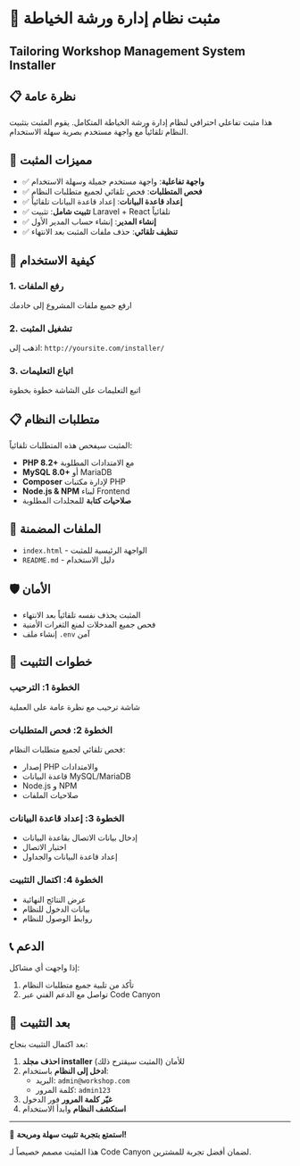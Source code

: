 # 🚀 مثبت نظام إدارة ورشة الخياطة
## Tailoring Workshop Management System Installer

## 📋 نظرة عامة

هذا مثبت تفاعلي احترافي لنظام إدارة ورشة الخياطة المتكامل. يقوم المثبت بتثبيت النظام تلقائياً مع واجهة مستخدم بصرية سهلة الاستخدام.

## 🌟 مميزات المثبت

- ✅ **واجهة تفاعلية**: واجهة مستخدم جميلة وسهلة الاستخدام
- ✅ **فحص المتطلبات**: فحص تلقائي لجميع متطلبات النظام
- ✅ **إعداد قاعدة البيانات**: إعداد قاعدة البيانات تلقائياً
- ✅ **تثبيت شامل**: تثبيت Laravel + React تلقائياً
- ✅ **إنشاء المدير**: إنشاء حساب المدير الأول
- ✅ **تنظيف تلقائي**: حذف ملفات المثبت بعد الانتهاء

## 🚀 كيفية الاستخدام

### 1. رفع الملفات
ارفع جميع ملفات المشروع إلى خادمك

### 2. تشغيل المثبت
اذهب إلى: `http://yoursite.com/installer/`

### 3. اتباع التعليمات
اتبع التعليمات على الشاشة خطوة بخطوة

## 📋 متطلبات النظام

المثبت سيفحص هذه المتطلبات تلقائياً:

- **PHP 8.2+** مع الامتدادات المطلوبة
- **MySQL 8.0+** أو MariaDB
- **Composer** لإدارة مكتبات PHP
- **Node.js & NPM** لبناء Frontend
- **صلاحيات كتابة** للمجلدات المطلوبة

## 🔧 الملفات المضمنة

- `index.html` - الواجهة الرئيسية للمثبت
- `README.md` - دليل الاستخدام

## 🛡️ الأمان

- المثبت يحذف نفسه تلقائياً بعد الانتهاء
- فحص جميع المدخلات لمنع الثغرات الأمنية
- إنشاء ملف `.env` آمن

## 🎯 خطوات التثبيت

### الخطوة 1: الترحيب
شاشة ترحيب مع نظرة عامة على العملية

### الخطوة 2: فحص المتطلبات
فحص تلقائي لجميع متطلبات النظام:
- إصدار PHP والامتدادات
- قاعدة البيانات MySQL/MariaDB
- Node.js و NPM
- صلاحيات الملفات

### الخطوة 3: إعداد قاعدة البيانات
- إدخال بيانات الاتصال بقاعدة البيانات
- اختبار الاتصال
- إعداد قاعدة البيانات والجداول

### الخطوة 4: اكتمال التثبيت
- عرض النتائج النهائية
- بيانات الدخول للنظام
- روابط الوصول للنظام

## 📞 الدعم

إذا واجهت أي مشاكل:

1. تأكد من تلبية جميع متطلبات النظام
2. تواصل مع الدعم الفني عبر Code Canyon

## 🎉 بعد التثبيت

بعد اكتمال التثبيت بنجاح:

1. **احذف مجلد installer** للأمان (المثبت سيقترح ذلك)
2. **ادخل إلى النظام** باستخدام:
   - البريد: `admin@workshop.com`
   - كلمة المرور: `admin123`
3. **غيّر كلمة المرور** فور الدخول
4. **استكشف النظام** وابدأ الاستخدام

---

🎯 **استمتع بتجربة تثبيت سهلة ومريحة!**

هذا المثبت مصمم خصيصاً لـ Code Canyon لضمان أفضل تجربة للمشترين.